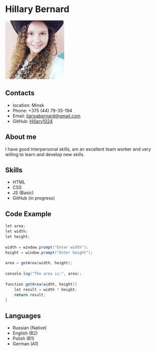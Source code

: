 # Hillary Bernard

![markdown logo](./vqel0eMLNBY.jpg)

## Contacts 

- location: Minsk
- Phone: +375 (44) 79-35-194
- Email: ilariyabernard@gmail.com
- GitHub: [Hillary1024](https://github.com/Hillary1024) 

## About me

I have good interpersonal skills, am an excellent team worker and very willing to learn and develop new skills.

## Skills

- HTML
- CSS
- JS (Basic)
- GitHub (in progress)

## Code Example

```java
let area;
let width;
let height;

width = window.prompt("Enter width");
height = window.prompt("Enter height");

area = getArea(width, height);

console.log("The area is:", area);

function getArea(width, height){
    let result = width * height;
    return result;
}
``` 
## Languages

- Russian (Native)
- English (B2)
- Polish (B1)
- German (A1)
